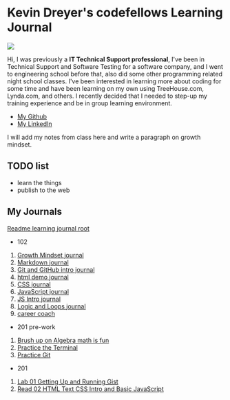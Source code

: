 # Kevin Dreyer's codefellows Learning Journal
![](https://upload.wikimedia.org/wikipedia/commons/thumb/b/b8/An_Teallach_panorama.jpg/2880px-An_Teallach_panorama.jpg)

Hi, I was previously a **IT Technical Support professional**, I've been in Technical Support and Software Testing for a software company, and I went to engineering school before that, also did some other programming related night school classes.  I've been interested in learning more about coding for some time and have been learning on my own using TreeHouse.com, Lynda.com, and others.  I recently decided that I needed to step-up my training experience and be in group learning environment.

* [My Github](https://github.com/astrokd)
* [My LinkedIn](https://www.linkedin.com/in/kevinjdreyer/)

I will add my notes from class here and write a paragraph on growth mindset.

## TODO list

+ learn the things 
+ publish to the web 

## My Journals
[Readme learning journal root](README.md)
- 102
1. [Growth Mindset journal](growthmindset.md)
2. [Markdown journal](markdown.md)
3. [Git and GitHub intro journal](Git_GitHub.md)
4. [html demo journal](htmldemo.md)
5. [CSS journal](css.md)
6. [JavaScript journal](JavaScript.md)
7. [JS Intro journal](JS_Intro.md)
8. [Logic and Loops journal](logic_loops.md)
9. [career coach](career_coach.md)
- 201 pre-work
1. [Brush up on Algebra math is fun](mathsisfun.md)
2. [Practice the Terminal](theTerminal.md)
3. [Practice Git](moreGit.md)
- 201
1. [Lab 01 Getting Up and Running Gist](https://gist.github.com/astrokd/0b2f10303b372f6cd3246c24d2c43c20)
2. [Read 02 HTML Text CSS Intro and Basic JavaScript](read02.md)
